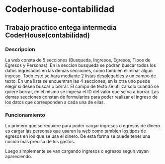 # Coderhouse-contabilidad
## Trabajo practico entega intermedia CoderHouse(contabilidad)
### Descripcion
La web consta de 5 secciones (Busqueda, Ingresos, Egresos, Tipos de Egresos y Personas).
En la seccion busqueda se podran buscar todos los datos ingresados en las demas secciones, como tambien eliminar algun ingreso. Todo esto se hara mediante 2 listas desplegables y un campo de texto. En una lista se encuentran las 4 secciones, en la otra uno puede elegir si desea buscar o borrar. El campo de texto se utiliza solo cuando se quiere borrar, en el mismo se ingresa el ID del valor que se va a borrar.
Las demas secciones constan de formularios para poder realizar el ingreso de los datos que corresponden a cada una de ellas.

### Funcionamiento
Lo primero que se requiere para poder cargar ingresos o egresos de dinero es cargar las personas que usaran la web como tambien los tipos de egresos en los que se usa el dinero. De esta forma se puede tener una nocion mas precisa de los gastos.

Luego simplemente se van cargando ingresos o egresos segun vayan apareciendo.


